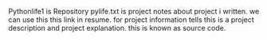 Pythonlife1  is Repository
pylife.txt is project notes about project i written.
we can use this this link in resume. for project information tells
this is a project description and project explanation.
this is known as source code.
